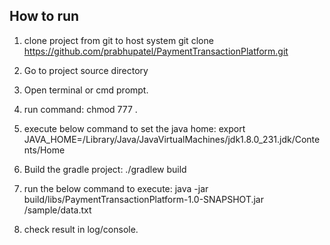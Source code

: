How to run
-----------
1. clone project from git to host system
   git clone https://github.com/prabhupatel/PaymentTransactionPlatform.git
2. Go to project source directory
3. Open terminal or cmd prompt.
4. run command: chmod 777 .
5. execute below command to set the java home:
   export JAVA_HOME=/Library/Java/JavaVirtualMachines/jdk1.8.0_231.jdk/Contents/Home

6. Build the gradle project:
   ./gradlew build
7. run the below command to execute:
   java -jar build/libs/PaymentTransactionPlatform-1.0-SNAPSHOT.jar <AbsolutePath>/sample/data.txt

8. check result in log/console.
